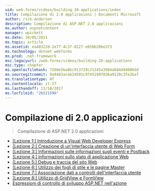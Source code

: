 ```yaml
---
uid: web-forms/videos/building-20-applications/index
title: Compilazione di 2.0 applicazioni | Documenti Microsoft
author: rick-anderson
description: Compilazione di ASP.NET 2.0 applicazioni
ms.author: aspnetcontent
manager: wpickett
ms.date: 10/05/2011
ms.topic: article
ms.assetid: ea40322d-2e77-4c37-8227-e650b286e373
ms.technology: dotnet-webforms
ms.prod: .net-framework
msc.legacyurl: /web-forms/videos/building-20-applications
msc.type: chapter
ms.openlocfilehash: 7260e5ba8bc913729c21245a3904a684d94086dd
ms.sourcegitcommit: 9a9483aceb34591c97451997036a9120c3fe2baf
ms.translationtype: HT
ms.contentlocale: it-IT
ms.lasthandoff: 11/10/2017
ms.locfileid: "26521590"
---
```

<a name="building-20-applications"></a>Compilazione di 2.0 applicazioni
====================
> Compilazione di ASP.NET 2.0 applicazioni


- [[Lezione 1:] Introduzione a Visual Web Developer Express](lesson-1-getting-started-with-visual-web-developer-express.md)
- [[Lezione 2:] Creazione di un'interfaccia utente di Web Form](lesson-2-creating-a-web-forms-user-interface.md)
- [[Lezione 3:] Informazioni sulle informazioni sugli eventi e Postback](lesson-3-understanding-more-about-events-and-postback.md)
- [[Lezione 4:] Informazioni sullo stato di applicazione Web](lesson-4-understanding-web-application-state.md)
- [[Lezione 5:] Debug e traccia del sito Web](lesson-5-debugging-and-tracing-your-website.md)
- [[Lezione 6:] Utilizzo dei fogli di stile e le pagine Master](lesson-6-working-with-stylesheets-and-master-pages.md)
- [[Lezione 7:] Associazione dati a controlli dell'interfaccia utente](lesson-7-databinding-to-user-interface-controls.md)
- [[Lezione 8:] Utilizzo di GridView e FormView](lesson-8-working-with-the-gridview-and-formview.md)
- [Espressioni di controllo di sviluppo ASP.NET nell'azione](watch-aspnet-development-in-action.md)
